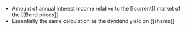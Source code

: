 - Amount of annual interest income relative to the [[current]] market of the [[Bond prices]]
- Essentially the same calculation as the dividend yield on [[shares]]